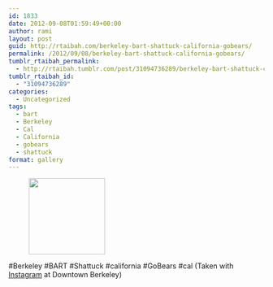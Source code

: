 ```yaml
---
id: 1833
date: 2012-09-08T01:59:49+00:00
author: rami
layout: post
guid: http://rtaibah.com/berkeley-bart-shattuck-california-gobears/
permalink: /2012/09/08/berkeley-bart-shattuck-california-gobears/
tumblr_rtaibah_permalink:
  - http://rtaibah.tumblr.com/post/31094736289/berkeley-bart-shattuck-california-gobears
tumblr_rtaibah_id:
  - "31094736289"
categories:
  - Uncategorized
tags:
  - bart
  - Berkeley
  - Cal
  - California
  - gobears
  - shattuck
format: gallery
---
```

<div id='gallery-67' class='gallery galleryid-1833 gallery-columns-3 gallery-size-thumbnail'>
  <figure class='gallery-item'> 
  
  <div class='gallery-icon landscape'>
    <a href='http://139.59.20.41/2012/09/08/berkeley-bart-shattuck-california-gobears/attachment/1834/'><img width="150" height="150" src="http://139.59.20.41/wp-content/uploads/2012/09/tumblr_ma0djp490T1qb4qlko1_1280-150x150.jpg" class="attachment-thumbnail size-thumbnail" alt="" srcset="http://139.59.20.41/wp-content/uploads/2012/09/tumblr_ma0djp490T1qb4qlko1_1280-150x150.jpg 150w, http://139.59.20.41/wp-content/uploads/2012/09/tumblr_ma0djp490T1qb4qlko1_1280-300x300.jpg 300w, http://139.59.20.41/wp-content/uploads/2012/09/tumblr_ma0djp490T1qb4qlko1_1280-100x100.jpg 100w, http://139.59.20.41/wp-content/uploads/2012/09/tumblr_ma0djp490T1qb4qlko1_1280.jpg 612w" sizes="100vw" /></a>
  </div></figure>
</div>

#Berkeley #BART #Shattuck #california #GoBears #cal (Taken with [Instagram](http://instagram.com) at Downtown Berkeley)
